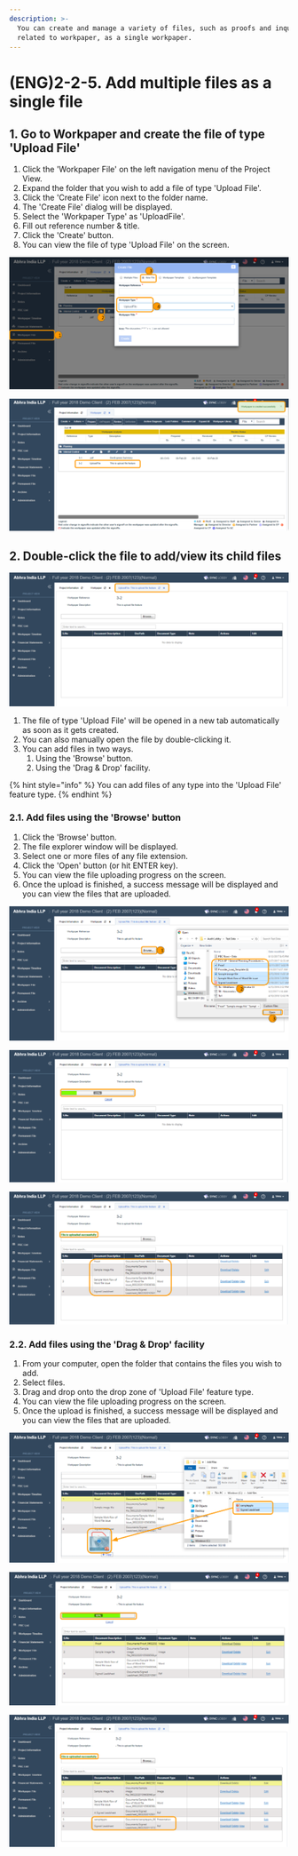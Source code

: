 ```yaml
---
description: >-
  You can create and manage a variety of files, such as proofs and inquiries
  related to workpaper, as a single workpaper.
---
```


# \(ENG\)2-2-5. Add multiple files as a single file

## 1. Go to Workpaper and create the file of type 'Upload File' 

1. Click the 'Workpaper File' on the left navigation menu of the Project View.
2. Expand the folder that you wish to add a file of type 'Upload File'.
3. Click the 'Create File' icon next to the folder name.
4. The 'Create File' dialog will be displayed.
5. Select the 'Workpaper Type' as 'UploadFile'.
6. Fill out reference number & title.
7. Click the 'Create' button.
8. You can view the file of type 'Upload File' on the screen.

![&apos;Create File&apos; dialog &amp;gt; &apos;New File&apos; radio button &amp;gt; Select &apos;Workpaper Type&apos; as &apos;UploadFile&apos;](../../../../.gitbook/assets/upload-file-fature-1.png)

![Click the &apos;Create&apos; button to add the file](../../../../.gitbook/assets/upload-file-fature-2.png)

## 2. Double-click the file to add/view its child files

![Double-click the file to view it in a new tab](../../../../.gitbook/assets/upload-file-fature-3.png)

1. The file of type 'Upload File' will be opened in a new tab automatically as soon as it gets created.
2. You can also manually open the file by double-clicking it.
3. You can add files in two ways.
   1. Using the 'Browse' button.
   2. Using the 'Drag & Drop' facility.

{% hint style="info" %}
You can add files of any type into the 'Upload File' feature type.
{% endhint %}

### 2.1. Add files using the 'Browse' button

1. Click the 'Browse' button.
2. The file explorer window will be displayed.
3. Select one or more files of any file extension.
4. Click the 'Open' button \(or hit ENTER key\).
5. You can view the file uploading progress on the screen.
6. Once the upload is finished, a success message will be displayed and you can view the files that are uploaded.

![Click the Browse button &amp;gt; Select files &amp;gt; Click the &apos;Open&apos; button \(or hit ENTER key\)](../../../../.gitbook/assets/upload-file-fature-4.png)

![The files uploading progress will be displayed on the screen](../../../../.gitbook/assets/upload-file-fature-5.png)

![Files that are uploaded will be displayed on the screen](../../../../.gitbook/assets/upload-file-fature-6.png)

### 2.2. Add files using the 'Drag & Drop' facility

1. From your computer, open the folder that contains the files you wish to add.
2. Select files.
3. Drag and drop onto the drop zone of 'Upload File' feature type.
4. You can view the file uploading progress on the screen.
5. Once the upload is finished, a success message will be displayed and you can view the files that are uploaded.

![Select files from your computer &amp;gt; Drag &amp; drop onto the drop zone](../../../../.gitbook/assets/upload-file-fature-7.png)

![The files uploading progress will be displayed on the screen](../../../../.gitbook/assets/upload-file-fature-8.png)

![Files that are uploaded will be displayed on the screen](../../../../.gitbook/assets/upload-file-fature-9%20%282%29.png)




